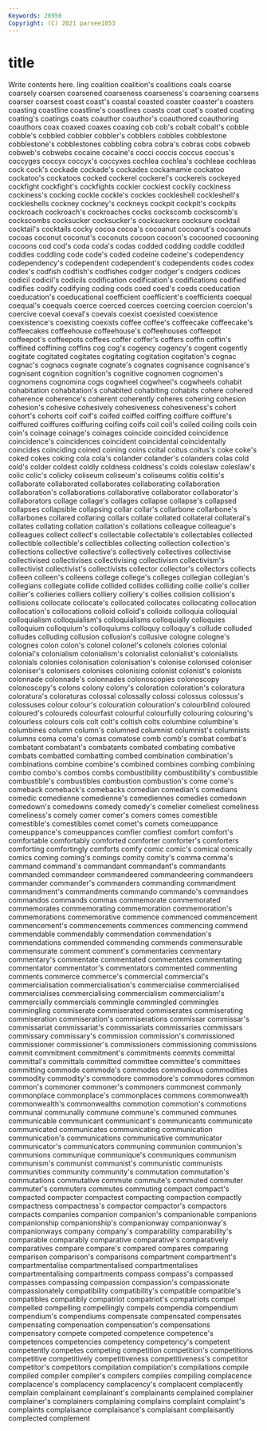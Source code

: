 ```yaml
---
Keywords: 28956
Copyright: (C) 2021 parsee1053
---
```


# title

Write contents here.
ling coalition coalition's coalitions coals coarse coarsely coarsen
coarsened coarseness coarseness's coarsening coarsens coarser coarsest coast coast's coastal
coasted coaster coaster's coasters coasting coastline coastline's coastlines coasts coat
coat's coated coating coating's coatings coats coauthor coauthor's coauthored coauthoring
coauthors coax coaxed coaxes coaxing cob cob's cobalt cobalt's cobble
cobble's cobbled cobbler cobbler's cobblers cobbles cobblestone cobblestone's cobblestones cobbling
cobra cobra's cobras cobs cobweb cobweb's cobwebs cocaine cocaine's cocci
coccis coccus coccus's coccyges coccyx coccyx's coccyxes cochlea cochlea's cochleae
cochleas cock cock's cockade cockade's cockades cockamamie cockatoo cockatoo's cockatoos
cocked cockerel cockerel's cockerels cockeyed cockfight cockfight's cockfights cockier cockiest
cockily cockiness cockiness's cocking cockle cockle's cockles cockleshell cockleshell's cockleshells
cockney cockney's cockneys cockpit cockpit's cockpits cockroach cockroach's cockroaches cocks
cockscomb cockscomb's cockscombs cocksucker cocksucker's cocksuckers cocksure cocktail cocktail's cocktails
cocky cocoa cocoa's cocoanut cocoanut's cocoanuts cocoas coconut coconut's coconuts
cocoon cocoon's cocooned cocooning cocoons cod cod's coda coda's codas
codded codding coddle coddled coddles coddling code code's coded codeine
codeine's codependency codependency's codependent codependent's codependents codes codex codex's codfish
codfish's codfishes codger codger's codgers codices codicil codicil's codicils codification
codification's codifications codified codifies codify codifying coding cods coed coed's
coeds coeducation coeducation's coeducational coefficient coefficient's coefficients coequal coequal's coequals
coerce coerced coerces coercing coercion coercion's coercive coeval coeval's coevals
coexist coexisted coexistence coexistence's coexisting coexists coffee coffee's coffeecake coffeecake's
coffeecakes coffeehouse coffeehouse's coffeehouses coffeepot coffeepot's coffeepots coffees coffer coffer's
coffers coffin coffin's coffined coffining coffins cog cog's cogency cogency's
cogent cogently cogitate cogitated cogitates cogitating cogitation cogitation's cognac cognac's
cognacs cognate cognate's cognates cognisance cognisance's cognisant cognition cognition's cognitive
cognomen cognomen's cognomens cognomina cogs cogwheel cogwheel's cogwheels cohabit cohabitation
cohabitation's cohabited cohabiting cohabits cohere cohered coherence coherence's coherent coherently
coheres cohering cohesion cohesion's cohesive cohesively cohesiveness cohesiveness's cohort cohort's
cohorts coif coif's coifed coiffed coiffing coiffure coiffure's coiffured coiffures
coiffuring coifing coifs coil coil's coiled coiling coils coin coin's
coinage coinage's coinages coincide coincided coincidence coincidence's coincidences coincident coincidental
coincidentally coincides coinciding coined coining coins coital coitus coitus's coke
coke's coked cokes coking cola cola's colander colander's colanders colas
cold cold's colder coldest coldly coldness coldness's colds coleslaw coleslaw's
colic colic's colicky coliseum coliseum's coliseums colitis colitis's collaborate collaborated
collaborates collaborating collaboration collaboration's collaborations collaborative collaborator collaborator's collaborators collage
collage's collages collapse collapse's collapsed collapses collapsible collapsing collar collar's
collarbone collarbone's collarbones collared collaring collars collate collated collateral collateral's
collates collating collation collation's collations colleague colleague's colleagues collect collect's
collectable collectable's collectables collected collectible collectible's collectibles collecting collection collection's
collections collective collective's collectively collectives collectivise collectivised collectivises collectivising collectivism
collectivism's collectivist collectivist's collectivists collector collector's collectors collects colleen colleen's
colleens college college's colleges collegian collegian's collegians collegiate collide collided
collides colliding collie collie's collier collier's collieries colliers colliery colliery's
collies collision collision's collisions collocate collocate's collocated collocates collocating collocation
collocation's collocations colloid colloid's colloids colloquia colloquial colloquialism colloquialism's colloquialisms
colloquially colloquies colloquium colloquium's colloquiums colloquy colloquy's collude colluded colludes
colluding collusion collusion's collusive cologne cologne's colognes colon colon's colonel
colonel's colonels colones colonial colonial's colonialism colonialism's colonialist colonialist's colonialists
colonials colonies colonisation colonisation's colonise colonised coloniser coloniser's colonisers colonises
colonising colonist colonist's colonists colonnade colonnade's colonnades colonoscopies colonoscopy colonoscopy's
colons colony colony's coloration coloration's coloratura coloratura's coloraturas colossal colossally
colossi colossus colossus's colossuses colour colour's colouration colouration's colourblind coloured
coloured's coloureds colourfast colourful colourfully colouring colouring's colourless colours cols
colt colt's coltish colts columbine columbine's columbines column column's columned
columnist columnist's columnists columns coma coma's comas comatose comb comb's
combat combat's combatant combatant's combatants combated combating combative combats combatted
combatting combed combination combination's combinations combine combine's combined combines combing
combining combo combo's combos combs combustibility combustibility's combustible combustible's combustibles
combustion combustion's come come's comeback comeback's comebacks comedian comedian's comedians
comedic comedienne comedienne's comediennes comedies comedown comedown's comedowns comedy comedy's
comelier comeliest comeliness comeliness's comely comer comer's comers comes comestible
comestible's comestibles comet comet's comets comeuppance comeuppance's comeuppances comfier comfiest
comfort comfort's comfortable comfortably comforted comforter comforter's comforters comforting comfortingly
comforts comfy comic comic's comical comically comics coming coming's comings
comity comity's comma comma's command command's commandant commandant's commandants commanded
commandeer commandeered commandeering commandeers commander commander's commanders commanding commandment commandment's
commandments commando commando's commandoes commandos commands commas commemorate commemorated commemorates
commemorating commemoration commemoration's commemorations commemorative commence commenced commencement commencement's commencements
commences commencing commend commendable commendably commendation commendation's commendations commended commending
commends commensurable commensurate comment comment's commentaries commentary commentary's commentate commentated
commentates commentating commentator commentator's commentators commented commenting comments commerce commerce's
commercial commercial's commercialisation commercialisation's commercialise commercialised commercialises commercialising commercialism commercialism's
commercially commercials commingle commingled commingles commingling commiserate commiserated commiserates commiserating
commiseration commiseration's commiserations commissar commissar's commissariat commissariat's commissariats commissaries commissars
commissary commissary's commission commission's commissioned commissioner commissioner's commissioners commissioning commissions
commit commitment commitment's commitments commits committal committal's committals committed committee
committee's committees committing commode commode's commodes commodious commodities commodity commodity's
commodore commodore's commodores common common's commoner commoner's commoners commonest commonly
commonplace commonplace's commonplaces commons commonwealth commonwealth's commonwealths commotion commotion's commotions
communal communally commune commune's communed communes communicable communicant communicant's communicants
communicate communicated communicates communicating communication communication's communications communicative communicator communicator's
communicators communing communion communion's communions communique communique's communiques communism communism's
communist communist's communistic communists communities community community's commutation commutation's commutations
commutative commute commute's commuted commuter commuter's commuters commutes commuting compact
compact's compacted compacter compactest compacting compaction compactly compactness compactness's compactor
compactor's compactors compacts companies companion companion's companionable companions companionship companionship's
companionway companionway's companionways company company's comparability comparability's comparable comparably comparative
comparative's comparatively comparatives compare compare's compared compares comparing comparison comparison's
comparisons compartment compartment's compartmentalise compartmentalised compartmentalises compartmentalising compartments compass compass's
compassed compasses compassing compassion compassion's compassionate compassionately compatibility compatibility's compatible
compatible's compatibles compatibly compatriot compatriot's compatriots compel compelled compelling compellingly
compels compendia compendium compendium's compendiums compensate compensated compensates compensating compensation
compensation's compensations compensatory compete competed competence competence's competences competencies competency
competency's competent competently competes competing competition competition's competitions competitive competitively
competitiveness competitiveness's competitor competitor's competitors compilation compilation's compilations compile compiled
compiler compiler's compilers compiles compiling complacence complacence's complacency complacency's complacent
complacently complain complainant complainant's complainants complained complainer complainer's complainers complaining
complains complaint complaint's complaints complaisance complaisance's complaisant complaisantly complected complement
